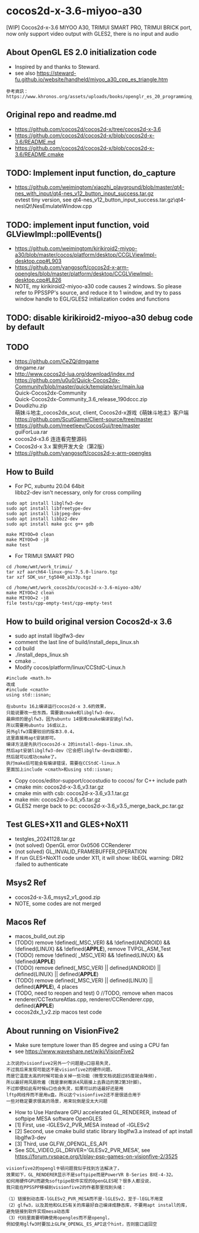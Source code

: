 # cocos2d-x-3.6-miyoo-a30
[WIP] Cocos2d-x-3.6 MIYOO A30, TRIMUI SMART PRO, TRIMUI BRICK port, now only support video output with GLES2, there is no input and audio

## About OpenGL ES 2.0 initialization code  
* Inspired by and thanks to Steward.  
* see also https://steward-fu.github.io/website/handheld/miyoo_a30_cpp_es_triangle.htm  
```
參考資訊：
https://www.khronos.org/assets/uploads/books/openglr_es_20_programming_guide_sample.pdf  
```

## Original repo and readme.md
* https://github.com/cocos2d/cocos2d-x/tree/cocos2d-x-3.6
* https://github.com/cocos2d/cocos2d-x/blob/cocos2d-x-3.6/README.md
* https://github.com/cocos2d/cocos2d-x/blob/cocos2d-x-3.6/README.cmake  

## TODO: Implement input function, do_capture  
* https://github.com/weimingtom/xiaozhi_playground/blob/master/qt4-nes_with_input/qt4-nes_v12_button_input_success.tar.gz  
evtest tiny version, see qt4-nes_v12_button_input_success.tar.gz\qt4-nes\Qt\NesEmulateWindow.cpp  

## TODO: implement input function, void GLViewImpl::pollEvents()
* https://github.com/weimingtom/kirikiroid2-miyoo-a30/blob/master/cocos/platform/desktop/CCGLViewImpl-desktop.cpp#L903
* https://github.com/yangosoft/cocos2d-x-arm-opengles/blob/master/platform/desktop/CCGLViewImpl-desktop.cpp#L826  
* NOTE, my kirikiroid2-miyoo-a30 code causes 2 windows. So please refer to PPSSPP's source, and reduce it to 1 window, and try to pass window handle to EGL/GLES2 initialization codes and functions      

## TODO: disable kirikiroid2-miyoo-a30 debug code by default  

## TODO
* https://github.com/CeZQ/dmgame   
dmgame.rar  
* http://www.cocos2d-lua.org/download/index.md  
https://github.com/u0u0/Quick-Cocos2dx-Community/blob/master/quick/template/src/main.lua    
Quick-Cocos2dx-Community  
Quick-Cocos2dx-Community_3.6_release_190dccc.zip  
* Doudizhu.zip  
萌妹斗地主_cocos2dx_scut, client, Cocos2d-x游戏《萌妹斗地主》客户端    
https://github.com/ScutGame/Client-source/tree/master  
* https://github.com/meetleev/CocosGui/tree/master  
guiForLua.rar  
* cocos2d-x3.6 连连看完整源码   
* Cocos2d-x 3.x 案例开发大全（第2版）    
* https://github.com/yangosoft/cocos2d-x-arm-opengles  

## How to Build  
* For PC, xubuntu 20.04 64bit  
libbz2-dev isn't necessary, only for cross compiling  
```
sudo apt install libglfw3-dev
sudo apt install libfreetype-dev
sudo apt install libjpeg-dev
sudo apt install libbz2-dev
sudo apt install make gcc g++ gdb

make MIYOO=0 clean
make MIYOO=0 -j8
make test
```
* For TRIMUI SMART PRO  
```
cd /home/wmt/work_trimui/
tar xzf aarch64-linux-gnu-7.5.0-linaro.tgz 
tar xzf SDK_usr_tg5040_a133p.tgz

cd /home/wmt/work_cocos2dx/cocos2d-x-3.6-miyoo-a30/
make MIYOO=2 clean
make MIYOO=2 -j8
file tests/cpp-empty-test/cpp-empty-test
```

## How to build original version Cocos2d-x 3.6   
* sudo apt install libglfw3-dev
* comment the last line of build/install_deps_linux.sh  
* cd build  
* ./install_deps_linux.sh  
* cmake ..  
* Modify cocos/platform/linux/CCStdC-Linux.h   
```
#include <math.h>  
改成  
#include <cmath>  
using std::isnan;  
```
```
在ubuntu 16上编译运行cocos2d-x 3.6的效果，
只能说要改一些东西，需要装cmake和libglfw3-dev，
最麻烦的是glfw3，因为ubuntu 14很难cmake编译安装glfw3，
所以需要用ubuntu 16或以上，
另外glfw3需要较旧的版本3.0.4，
这里直接用apt安装即可。
编译方法是先执行cocos2d-x 2的install-deps-linux.sh，
然后apt安装libglfw3-dev（它会把libglfw-dev自动卸载），
然后就可以成功cmake了。
执行make后可能会有编译错误，需要在CCStdC-linux.h
里面加上include <cmath>和using std::isnan;
```
* Copy cocos/editor-support/cocostudio to cocos/ for C++ include path  
* cmake min: cocos2d-x-3.6_v3.tar.gz  
* cmake min with csb: cocos2d-x-3.6_v3.1.tar.gz  
* make min: cocos2d-x-3.6_v5.tar.gz  
* GLES2 merge back to pc: cocos2d-x-3.6_v3.5_merge_back_pc.tar.gz    

## Test GLES+X11 and GLES+NoX11
* testgles_20241128.tar.gz
* (not solved) OpenGL error 0x0506 CCRenderer
* (not solved) GL_INVALID_FRAMEBUFFER_OPERATION
* If run GLES+NoX11 code under X11, it will show: libEGL warning: DRI2 :failed to authenticate

## Msys2 Ref  
* cocos2d-x-3.6_msys2_v1_good.zip  
* NOTE, some codes are not merged   

## Macos Ref  
* macos_build_out.zip  
* (TODO) remove !defined(_MSC_VER) && !defined(ANDROID) && !defined(LINUX) && !defined(__APPLE__), remove TVPGL_ASM_Test
* (TODO) remove !defined( _MSC_VER) && !defined(LINUX) && !defined(__APPLE__)
* (TODO) remove defined(_MSC_VER) || defined(ANDROID) || defined(LINUX) || defined(__APPLE__)
* (TODO) remove defined(_MSC_VER) || defined(LINUX) || defined(__APPLE__), 4 places
* (TODO, need to reopen and test) 0 //TODO, remove when macos
* renderer/CCTextureAtlas.cpp, renderer/CCRenderer.cpp, defined(__APPLE__)
* cocos2dx_1_v2.zip macos test code

## About running on VisionFive2
* Make sure tempture lower than 85 degree and using a CPU fan  
* see https://www.waveshare.net/wiki/VisionFive2  
```
上次说的visionfive2另外一个问题是u口容易失灵，
不过我后来发现可能这不是visionfive2的硬件问题，
而是它温度太高的时候可能会关掉一些功能（微雪文档说超过85度就会降频），
所以最好用风扇吹着（我是拿树莓派4风扇接上去靠边的第2第3针脚）。
不过即便如此有时候u口也会失灵，如果可以的话最好还是用
lftp网线传而不是用u盘。所以这个visionfive2还不是很适合用于
一些对稳定要求很高的场景，用来玩倒是没太大问题
```
* How to Use Hardware GPU accelerated GL_RENDERER, instead of softpipe MESA software OpenGLES  
* [1] First, use -lGLESv2_PVR_MESA instead of -lGLESv2  
* [2] Second, use cmake build static library libglfw3.a instead of apt install libglfw3-dev  
* [3] Third, use GLFW_OPENGL_ES_API  
* See SDL_VIDEO_GL_DRIVER='GLESv2_PVR_MESA', see https://forum.rvspace.org/t/play-psp-games-on-visionfive-2/3525  
```
visionfive2的opengl卡顿问题我似乎找到方法解决了，
效果如下，GL_RENDERER显示不是softpipe而是PowerVR B-Series BXE-4-32。
如何用硬件GPU而避免softpipe软件实现的OpenGLES呢？很多人都没说，
我只能在PPSSPP移植到visionfive2的作者那里找到头绪：

（1）链接到动态库-lGLESv2_PVR_MESA而不是-lGLESv2，至于-lEGL不用变
（2）glfw3，以及其他和GLES有关的库最好自己编译成静态库，不要用apt install的库，
避免链接到软件实现mesa动态库
（3）代码里面要明确使用opengles而不是opengl，
例如使用glfw3时要加上GLFW_OPENGL_ES_API这个hint，否则窗口返回空
```
